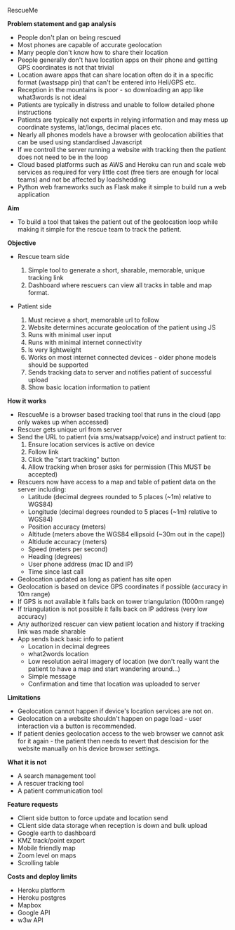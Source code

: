 RescueMe

**Problem statement and gap analysis**
* People don't plan on being rescued
* Most phones are capable of accurate geolocation
* Many people don't know how to share their location
* People generally don't have location apps on their phone and getting GPS coordinates is not that trivial
* Location aware apps that can share location often do it in a specific format (wastsapp pin) that can't be entered into Heli/GPS etc.
* Reception in the mountains is poor - so downloading an app like what3words is not ideal
* Patients are typically in distress and unable to follow detailed phone instructions
* Patients are typically not experts in relying information and may mess up coordinate systems, lat/longs, decimal places etc.
* Nearly all phones models have a browser with geolocation abilities that can be used using standardised Javascript
* If we controll the server running a website with tracking then the patient does not need to be in the loop
* Cloud based platforms such as AWS and Heroku can run and scale web services as required for very little cost (free tiers are enough for local teams) and not be affected by loadshedding
* Python web frameworks such as Flask make it simple to build run a web application

**Aim**
* To build a tool that takes the patient out of the geolocation loop while making it simple for the rescue team to track the patient.

**Objective**
* Rescue team side
    1. Simple tool to generate a short, sharable, memorable, unique tracking link
    2. Dashboard where rescuers can view all tracks in table and map format.

* Patient side
    1. Must recieve a short, memorable url to follow
    2. Website determines accurate geolocation of the patient using JS
    3. Runs with minimal user input
    4. Runs with minimal internet connectivity
    5. Is very lightweight
    6. Works on most internet connected devices - older phone models should be supported
    7. Sends tracking data to server and notifies patient of successful upload
    8. Show basic location information to patient

**How it works**
* RescueMe is a browser based tracking tool that runs in the cloud (app only wakes up when accessed)
* Rescuer gets unique url from server 
* Send the URL to patient (via sms/watsapp/voice) and instruct patient to:
    1. Ensure location services is active on device
    2. Follow link 
    3. Click the "start tracking" button
    4. Allow tracking when broser asks for permission (This MUST be accepted)
* Rescuers now have access to a map and table of patient data on the server including:
    - Latitude (decimal degrees rounded to 5 places (~1m) relative to WGS84)
    - Longitude (decimal degrees rounded to 5 places (~1m) relative to WGS84)
    - Position accuracy (meters)
    - Altitude (meters above the WGS84 ellipsoid (~30m out in the cape))
    - Altidude accuracy (meters)
    - Speed (meters per second)
    - Heading (degrees)
    - User phone address (mac ID and IP)
    - Time since last call
* Geolocation updated as long as patient has site open
* Geolocation is based on device GPS coordinates if possible (accuracy in 10m range)
* If GPS is not available it falls back on tower triangulation (1000m range)
* If triangulation is not possible it falls back on IP address (very low accuracy)
* Any authorized rescuer can view patient location and history if tracking link was made sharable
* App sends back basic info to patient
    - Location in decimal degrees
    - what2words location
    - Low resolution aeiral imagery of location (we don't really want the patient to have a map and start wandering around...)
    - Simple message
    - Confirmation and time that location was uploaded to server

**Limitations**
* Geolocation cannot happen if device's location services are not on.
* Geolocation on a website shouldn't happen on page load - user interaction via a button is recommended.
* If patient denies geolocation access to the web browser we cannot ask for it again - the patient then needs to revert that descision for the website manually on his device browser settings.

**What it is not**
* A search management tool
* A rescuer tracking tool
* A patient communication tool

**Feature requests**
* Client side button to force update and location send
* CLient side data storage when reception is down and bulk upload
* Google earth to dashboard
* KMZ track/point export
* Mobile friendly map
* Zoom level on maps
* Scrolling table

**Costs and deploy limits**
* Heroku platform
* Heroku postgres
* Mapbox
* Google API
* w3w API